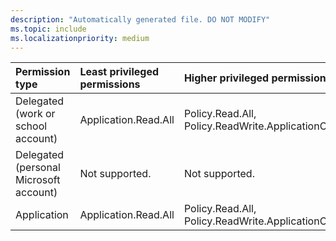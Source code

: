 ```yaml
---
description: "Automatically generated file. DO NOT MODIFY"
ms.topic: include
ms.localizationpriority: medium
---
```


|Permission type|Least privileged permissions|Higher privileged permissions|
|:---|:---|:---|
|Delegated (work or school account)|Application.Read.All|Policy.Read.All, Policy.ReadWrite.ApplicationConfiguration|
|Delegated (personal Microsoft account)|Not supported.|Not supported.|
|Application|Application.Read.All|Policy.Read.All, Policy.ReadWrite.ApplicationConfiguration|

